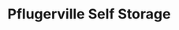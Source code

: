 ---
title: "Pflugerville Self Storage"
url: /pflugerville/pflugerville-self-storage/
shop: storage rental
---